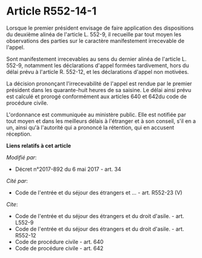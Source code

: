 # Article R552-14-1

Lorsque le premier président envisage de faire application des dispositions du deuxième alinéa de l'article L. 552-9, il
recueille par tout moyen les observations des parties sur le caractère manifestement irrecevable de l'appel.

Sont manifestement irrecevables au sens du dernier alinéa de l'article L. 552-9, notamment les déclarations d'appel formées
tardivement, hors du délai prévu à l'article R. 552-12, et les déclarations d'appel non motivées.

La décision prononçant l'irrecevabilité de l'appel est rendue par le premier président dans les quarante-huit heures de sa
saisine. Le délai ainsi prévu est calculé et prorogé conformément aux articles 640 et 642du code de procédure civile.

L'ordonnance est communiquée au ministère public. Elle est notifiée par tout moyen et dans les meilleurs délais à l'étranger
et à son conseil, s'il en a un, ainsi qu'à l'autorité qui a prononcé la rétention, qui en accusent réception.

**Liens relatifs à cet article**

_Modifié par_:

  - Décret n°2017-892 du 6 mai 2017 - art. 34

_Cité par_:

  - Code de l'entrée et du séjour des étrangers et ... - art. R552-23 (V)

_Cite_:

  - Code de l'entrée et du séjour des étrangers et du droit d'asile. - art. L552-9
  - Code de l'entrée et du séjour des étrangers et du droit d'asile. - art. R552-12
  - Code de procédure civile - art. 640
  - Code de procédure civile - art. 642
